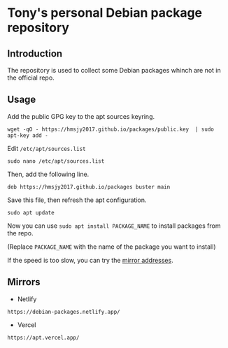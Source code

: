 # Tony's personal Debian package repository

## Introduction
The repository is used to collect some Debian packages whinch are not in the official repo.

## Usage
Add the public GPG key to the apt sources keyring.
```
wget -qO - https://hmsjy2017.github.io/packages/public.key  | sudo apt-key add -
```

Edit `/etc/apt/sources.list`
```
sudo nano /etc/apt/sources.list
```
Then, add the following line.
```
deb https://hmsjy2017.github.io/packages buster main
```
Save this file, then refresh the apt configuration.
```
sudo apt update
```
Now you can use `sudo apt install PACKAGE_NAME` to install packages from the repo.

(Replace `PACKAGE_NAME` with the name of the package you want to install)

If the speed is too slow, you can try the [mirror addresses](#mirrors).

## Mirrors

* Netlify
```
https://debian-packages.netlify.app/
```
* Vercel
```
https://apt.vercel.app/
```
